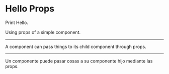 # Hello Props

Print Hello.

Using props of a simple component.

---

A component can pass things to its child component through props.

---

Un componente puede pasar cosas a su componente hijo mediante las props.